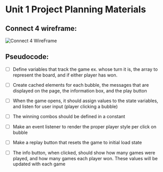 # Unit 1 Project Planning Materials

## Connect 4 wireframe:
![Connect 4 WireFrame](https://i.imgur.com/AX882Qx.png)

## Pseudocode:

- [ ] Define variables that track the game ex. whose turn it is, the array to represent the board, and if either player has won.

- [ ] Create cached elements for each bubble, the messages that are displayed on the page, the information box, and the play button

- [ ] When the game opens, it should assign values to the state variables, and listen for user input (player clicking a bubble)

- [ ] The winning combos should be defined in a constant

- [ ] Make an event listener to render the proper player style per click on bubble

- [ ] Make a replay button that resets the game to initial load state

- [ ] The info button, when clicked, should show how many games were played, and how many games each player won. These values will be updated with each game

